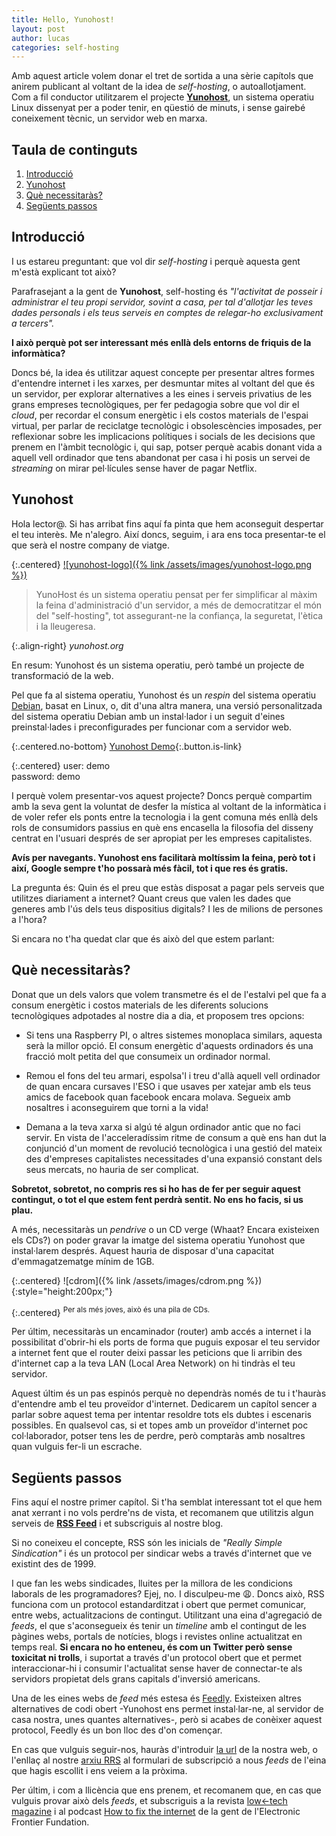 ```yaml
---
title: Hello, Yunohost!
layout: post
author: lucas
categories: self-hosting
---
```


Amb aquest article volem donar el tret de sortida a una sèrie capítols que
anirem publicant al voltant de la idea de _self-hosting_, o autoallotjament.
Com a fil conductor utilitzarem el projecte [**Yunohost**](https://yunohost.org),
un sistema operatiu Linux dissenyat per a poder tenir, en qüestió de minuts, i sense
gairebé coneixement tècnic, un servidor web en marxa.

## Taula de continguts

1. [Introducció](#introducció)
2. [Yunohost](#yunohost)
3. [Què necessitaràs?](#què-necessitaràs)
4. [Següents passos](#següents-passos)

## Introducció

I us estareu preguntant: que vol dir _self-hosting_ i perquè aquesta gent m'està
explicant tot això?

Parafrasejant a la gent de **Yunohost**, self-hosting és _"l'activitat de
posseir i administrar el teu propi servidor, sovint a casa, per tal d'allotjar
les teves dades personals i els teus serveis en comptes de relegar-ho
exclusivament a tercers"._

**I això perquè pot ser interessant més enllà dels entorns de friquis de la informàtica?**

Doncs bé, la idea és utilitzar aquest concepte per presentar altres formes
d'entendre internet i les xarxes, per desmuntar mites al voltant del que és un servidor,
per explorar alternatives a les eines i serveis privatius de les grans empreses
tecnològiques, per fer pedagogia sobre que vol dir el _cloud_, per recordar el consum
energètic i els costos materials de l'espai virtual, per parlar de
reciclatge tecnològic i obsolescències imposades, per reflexionar sobre les
implicacions polítiques i socials de les decisions que prenem en l'àmbit
tecnològic i, qui sap, potser perquè acabis donant vida a aquell vell ordinador
que tens abandonat per casa i hi posis un servei de _streaming_ on mirar pel·lícules
sense haver de pagar Netflix.

## Yunohost

Hola lector@. Si has arribat fins aquí fa pinta que hem aconseguit despertar el
teu interès. Me n'alegro. Així doncs, seguim, i ara ens toca presentar-te el que
serà el nostre company de viatge.

{:.centered}
[![yunohost-logo]({% link /assets/images/yunohost-logo.png %})](https://yunohost.org/)

> YunoHost és un sistema operatiu pensat per fer simplificar al màxim la feina
> d'administració d'un servidor, a més de democratitzar el món del "self-hosting",
> tot assegurant-ne la confiança, la seguretat, l'ètica i la lleugeresa.

{:.align-right}
_yunohost.org_

En resum: Yunohost és un sistema operatiu, però també un projecte de transformació
de la web.

Pel que fa al sistema operatiu, Yunohost és un _respin_ del sistema operatiu
[Debian](https://www.debian.org/), basat en Linux, o, dit d'una altra manera,
una versió personalitzada del sistema operatiu Debian amb un instal·lador i un
seguit d'eines preinstal·lades i preconfigurades per funcionar com a servidor web.

{:.centered.no-bottom}
[Yunohost Demo](https://demo.yunohost.org/yunohost/sso/?r=aHR0cHM6Ly9kZW1vLnl1bm9ob3N0Lm9yZy8=){:.button.is-link}

{:.centered}
user: demo<br/>
password: demo

I perquè volem presentar-vos aquest projecte? Doncs perquè compartim amb la seva
gent la voluntat de desfer la mística al voltant de la informàtica i de voler
refer els ponts entre la tecnologia i la gent comuna més enllà dels rols de consumidors
passius en què ens encasella la filosofia del disseny centrat en l'usuari després
de ser apropiat per les empreses capitalistes.

**Avís per navegants. Yunohost ens facilitarà moltíssim la feina, però tot i així,
Google sempre t'ho possarà més fàcil, tot i que res és gratis.**

La pregunta és: Quin és el preu que estàs disposat a pagar pels serveis que utilitzes
diariament a internet? Quant creus que valen les dades que generes amb l'ús dels
teus dispositius digitals? I les de milions de persones a l'hora?

Si encara no t'ha quedat clar que és això del que estem parlant:

## Què necessitaràs?

Donat que un dels valors que volem transmetre és el de l'estalvi pel que fa a consum
energètic i costos materials de les diferents solucions tecnològiques adpotades
al nostre dia a dia, et proposem tres opcions:

- Si tens una Raspberry PI, o altres sistemes monoplaca similars, aquesta serà
la millor opció. El consum energètic d'aquests ordinadors és una fracció
molt petita del que consumeix un ordinador normal.

- Remou el fons del teu armari, espolsa'l i treu d'allà aquell vell ordinador de
quan encara cursaves l'ESO i que usaves per xatejar amb els teus amics de
facebook quan facebook encara molava. Segueix amb nosaltres i aconseguirem que torni
a la vida!

- Demana a la teva xarxa si algú té algun ordinador antic que no faci servir. En
vista de l'acceleradíssim ritme de consum a què ens han dut la conjunció d'un
moment de revolució tecnològica i una gestió del mateix des d'empreses capitalistes
necessitades d'una expansió constant dels seus mercats, no hauria de ser complicat.

**Sobretot, sobretot, no compris res si ho has de fer per seguir aquest
contingut, o tot el que estem fent perdrà sentit. No ens ho facis, si us plau.**

A més, necessitaràs un _pendrive_ o un CD verge (Whaat? Encara existeixen
els CDs?) on poder gravar la imatge del sistema operatiu Yunohost que instal·larem
després. Aquest hauria de disposar d'una capacitat d'emmagatzematge mínim de 1GB.

{:.centered}
![cdrom]({% link /assets/images/cdrom.png %}){:style="height:200px;"}

{:.centered}
<sup>Per als més joves, això és una pila de CDs.</sup>

Per últim, necessitaràs un encaminador (router) amb accés a internet i la
possibilitat d'obrir-hi els ports de forma que puguis exposar el teu servidor
a internet fent que el router deixi passar les peticions que li arribin des
d'internet cap a la teva LAN (Local Area Network) on hi tindràs el teu servidor.

Aquest últim és un pas espinós perquè no dependràs només de tu i t'hauràs d'entendre
amb el teu proveïdor d'internet. Dedicarem un capítol sencer a parlar sobre aquest
tema per intentar resoldre tots els dubtes i escenaris possibles. En qualsevol cas,
si et topes amb  un proveïdor d'internet poc col·laborador, potser tens les de perdre,
però comptaràs amb nosaltres quan vulguis fer-li un escrache.

## Següents passos

Fins aquí el nostre primer capítol. Si t'ha semblat interessant tot el que hem anat
xerrant i no vols perdre'ns de vista, et recomanem que utilitzis algun serveis de
[**RSS Feed**](https://en.wikipedia.org/wiki/RSS) i et subscriguis al nostre blog.

Si no coneixeu el concepte, RSS són les inicials de _"Really Simple Sindication"_
i és un protocol per sindicar webs a través d'internet que ve existint des de 1999.

I que fan les webs sindicades, lluites per la millora de les condicions laborals
de les programadores? Ejej, no. I disculpeu-me &#x1F629;. Doncs això, RSS funciona
com un protocol estandarditzat i obert que permet comunicar, entre webs,
actualitzacions de contingut. Utilitzant una eina d'agregació de _feeds_,
el que s'aconsegueix és tenir un _timeline_ amb el contingut de les pàgines
webs, portals de notícies, blogs i revistes online actualitzat en temps real.
**Si encara no ho enteneu, és com un Twitter però sense toxicitat ni trolls**,
i suportat a través d'un protocol obert que et permet interaccionar-hi i consumir
l'actualitat sense haver de connectar-te als servidors propietat dels grans
capitals d'inversió americans.

Una de les eines webs de _feed_ més estesa és [Feedly](https://feedly.com).
Existeixen altres alternatives de codi obert -Yunohost ens permet instal·lar-ne,
al servidor de casa nostra, unes quantes alternatives-, però
si acabes de conèixer aquest protocol, Feedly és un bon lloc des d'on començar.

En cas que vulguis seguir-nos, hauràs d'introduir
[la url](https://codeccoop.org) de la nostra web, o l'enllaç
al nostre [arxiu RRS](https://codeccoop.org/feed.xml) al formulari de
subscripció a nous _feeds_ de l'eina que hagis escollit i ens veiem
a la pròxima.

Per últim, i com a llicència que ens prenem, et recomanem que, en cas que
vulguis provar això dels _feeds_, et subscriguis a la revista
[low←tech magazine](https://solar.lowtechmagazine.com/feeds/all-en.atom.xml)
i al podcast [How to fix the internet]() de la gent de l'Electronic
Frontier Fundation.
